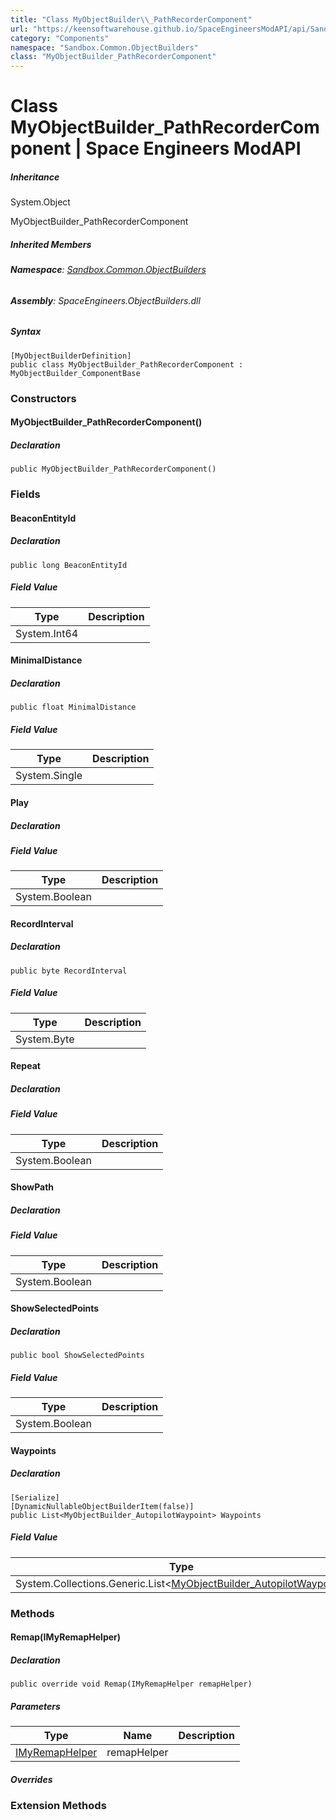 ```yaml
---
title: "Class MyObjectBuilder\\_PathRecorderComponent"
url: "https://keensoftwarehouse.github.io/SpaceEngineersModAPI/api/Sandbox.Common.ObjectBuilders.MyObjectBuilder_PathRecorderComponent.html"
category: "Components"
namespace: "Sandbox.Common.ObjectBuilders"
class: "MyObjectBuilder_PathRecorderComponent"
---
```


# Class MyObjectBuilder\_PathRecorderComponent | Space Engineers ModAPI

##### Inheritance

System.Object

MyObjectBuilder\_PathRecorderComponent

##### Inherited Members

###### **Namespace**: [Sandbox.Common.ObjectBuilders](https://keensoftwarehouse.github.io/SpaceEngineersModAPI/api/Sandbox.Common.ObjectBuilders.html)

###### **Assembly**: SpaceEngineers.ObjectBuilders.dll

##### Syntax

```
[MyObjectBuilderDefinition]
public class MyObjectBuilder_PathRecorderComponent : MyObjectBuilder_ComponentBase
```

### Constructors

#### MyObjectBuilder\_PathRecorderComponent()

##### Declaration

```
public MyObjectBuilder_PathRecorderComponent()
```

### Fields

#### BeaconEntityId

##### Declaration

```
public long BeaconEntityId
```

##### Field Value

| Type | Description |
| --- | --- |
| System.Int64 |     |

#### MinimalDistance

##### Declaration

```
public float MinimalDistance
```

##### Field Value

| Type | Description |
| --- | --- |
| System.Single |     |

#### Play

##### Declaration

##### Field Value

| Type | Description |
| --- | --- |
| System.Boolean |     |

#### RecordInterval

##### Declaration

```
public byte RecordInterval
```

##### Field Value

| Type | Description |
| --- | --- |
| System.Byte |     |

#### Repeat

##### Declaration

##### Field Value

| Type | Description |
| --- | --- |
| System.Boolean |     |

#### ShowPath

##### Declaration

##### Field Value

| Type | Description |
| --- | --- |
| System.Boolean |     |

#### ShowSelectedPoints

##### Declaration

```
public bool ShowSelectedPoints
```

##### Field Value

| Type | Description |
| --- | --- |
| System.Boolean |     |

#### Waypoints

##### Declaration

```
[Serialize]
[DynamicNullableObjectBuilderItem(false)]
public List<MyObjectBuilder_AutopilotWaypoint> Waypoints
```

##### Field Value

| Type | Description |
| --- | --- |
| System.Collections.Generic.List<[MyObjectBuilder\_AutopilotWaypoint](https://keensoftwarehouse.github.io/SpaceEngineersModAPI/api/Sandbox.Common.ObjectBuilders.MyObjectBuilder_AutopilotWaypoint.html)\> |     |

### Methods

#### Remap(IMyRemapHelper)

##### Declaration

```
public override void Remap(IMyRemapHelper remapHelper)
```

##### Parameters

| Type | Name | Description |
| --- | --- | --- |
| [IMyRemapHelper](https://keensoftwarehouse.github.io/SpaceEngineersModAPI/api/VRage.ModAPI.IMyRemapHelper.html) | remapHelper |     |

##### Overrides

### Extension Methods